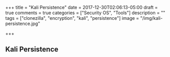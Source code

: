 +++
title = "Kali Persistence"
date = 2017-12-30T02:06:13-05:00
draft = true
comments = true
categories = ["Security OS", "Tools"] 
description = "" 
tags = ["clonezilla", "encryption", "kali", "persistence"]
image = "/img/kali-persistence.jpg"

+++

## Kali Persistence

